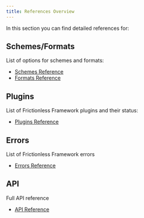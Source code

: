 ```yaml
---
title: References Overview
---
```


In this section you can find detailed references for:

## Schemes/Formats

List of options for schemes and formats:

- [Schemes Reference](schemes-reference.md)
- [Formats Reference](formats-reference.md)

## Plugins

List of Frictionless Framework plugins and their status:

- [Plugins Reference](plugins-reference.md)

## Errors

List of Frictionless Framework errors

- [Errors Reference](errors-reference.md)

## API

Full API reference

- [API Reference](api-reference.md)

